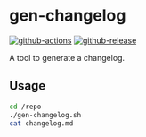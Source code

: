 # gen-changelog

[![github-actions](https://github.com/leojonathanoh/gen-changelog/workflows/ci-master-pr/badge.svg)](https://github.com/leojonathanoh/gen-changelog/actions)
[![github-release](https://img.shields.io/github/v/release/leojonathanoh/gen-changelog?style=flat-square)](https://github.com/leojonathanoh/gen-changelog/releases/)

A tool to generate a changelog.

## Usage

```sh
cd /repo
./gen-changelog.sh
cat changelog.md
```
